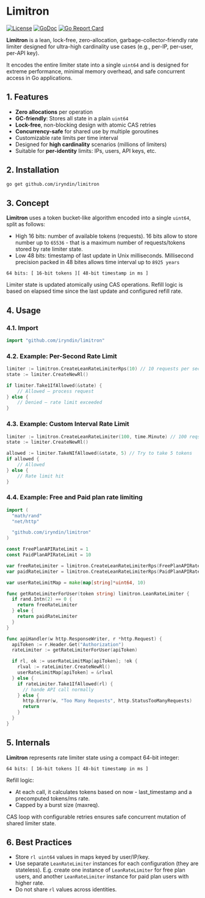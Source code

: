 # Limitron

[![License](https://img.shields.io/badge/license-Apache%202.0-blue.svg)](LICENSE)
[![GoDoc](https://pkg.go.dev/badge/github.com/iryndin/limitron.svg)](https://pkg.go.dev/github.com/iryndin/limitron)
[![Go Report Card](https://goreportcard.com/badge/github.com/iryndin/limitron)](https://goreportcard.com/report/github.com/iryndin/limitron)

**Limitron** is a lean, lock-free, zero-allocation, garbage-collector-friendly rate limiter designed for ultra-high cardinality use cases (e.g., per-IP, per-user, per-API key).

It encodes the entire limiter state into a single `uint64` and is designed for extreme performance, minimal memory overhead, and safe concurrent access in Go applications.

## 1. Features

- **Zero allocations** per operation
- **GC-friendly**: Stores all state in a plain `uint64`
- **Lock-free**, non-blocking design with atomic CAS retries
- **Concurrency-safe** for shared use by multiple goroutines
- Customizable rate limits per time interval
- Designed for **high cardinality** scenarios (millions of limiters)
- Suitable for **per-identity** limits: IPs, users, API keys, etc.

## 2. Installation

```bash
go get github.com/iryndin/limitron
```

## 3. Concept

**Limitron** uses a token bucket-like algorithm encoded into a single `uint64`, split as follows:
 - High 16 bits: number of available tokens (requests). 16 bits allow to store number up to `65536` - that is a maximum number of requests/tokens stored by rate limiter state. 
 - Low 48 bits: timestamp of last update in Unix milliseconds. Millisecond precision packed in 48 bites allows time interval up to `8925 years`

```
64 bits: [ 16-bit tokens ][ 48-bit timestamp in ms ]
```

Limiter state is updated atomically using CAS operations. 
Refill logic is based on elapsed time since the last update and configured refill rate.

## 4. Usage

### 4.1. Import

```go
import "github.com/iryndin/limitron"
```

### 4.2. Example: Per-Second Rate Limit

```go
limiter := limitron.CreateLeanRateLimiterRps(10) // 10 requests per second
state := limiter.CreateNewRl()

if limiter.Take1IfAllowed(&state) {
    // Allowed – process request
} else {
    // Denied – rate limit exceeded
}
```


### 4.3. Example: Custom Interval Rate Limit

```go
limiter := limitron.CreateLeanRateLimiter(100, time.Minute) // 100 reqs per minute
state := limiter.CreateNewRl()

allowed := limiter.TakeNIfAllowed(&state, 5) // Try to take 5 tokens
if allowed {
    // Allowed
} else {
    // Rate limit hit
}
```

### 4.4. Example: Free and Paid plan rate limiting

```go
import (
  "math/rand"
  "net/http"

  "github.com/iryndin/limitron"
)

const FreePlanAPIRateLimit = 1
const PaidPlanAPIRateLimit = 10

var freeRateLimiter = limitron.CreateLeanRateLimiterRps(FreePlanAPIRateLimit) // 1 rps
var paidRateLimiter = limitron.CreateLeanRateLimiterRps(PaidPlanAPIRateLimit) // 10 rps

var userRateLimitMap = make(map[string]*uint64, 10)

func getRateLimiterForUser(token string) limitron.LeanRateLimiter {
  if rand.Intn(2) == 0 {
    return freeRateLimiter
  } else {
    return paidRateLimiter
  }
}

func apiHandler(w http.ResponseWriter, r *http.Request) {
  apiToken := r.Header.Get("Authorization")
  rateLimiter := getRateLimiterForUser(apiToken)

  if rl, ok := userRateLimitMap[apiToken]; !ok {
    rlval := rateLimiter.CreateNewRl()
    userRateLimitMap[apiToken] = &rlval
  } else {
    if rateLimiter.Take1IfAllowed(rl) {
      // hande API call normally
    } else {
      http.Error(w, "Too Many Requests", http.StatusTooManyRequests)
      return
    }
  }
}
```

## 5. Internals

**Limitron** represents rate limiter state using a compact 64-bit integer:

```
64 bits: [ 16-bit tokens ][ 48-bit timestamp in ms ]
```

Refill logic:
* At each call, it calculates tokens based on now - last_timestamp and a precomputed tokens/ms rate.
* Capped by a burst size (maxreq).

CAS loop with configurable retries ensures safe concurrent mutation of shared limiter state.


## 6. Best Practices

* Store `rl uint64` values in maps keyed by user/IP/key.
* Use separate `LeanRateLimiter` instances for each configuration (they are stateless). E.g. create one instance of `LeanRateLimiter` for free plan users, and another `LeanRateLimiter` instance for paid plan users with higher rate.
* Do not share `rl` values across identities.

